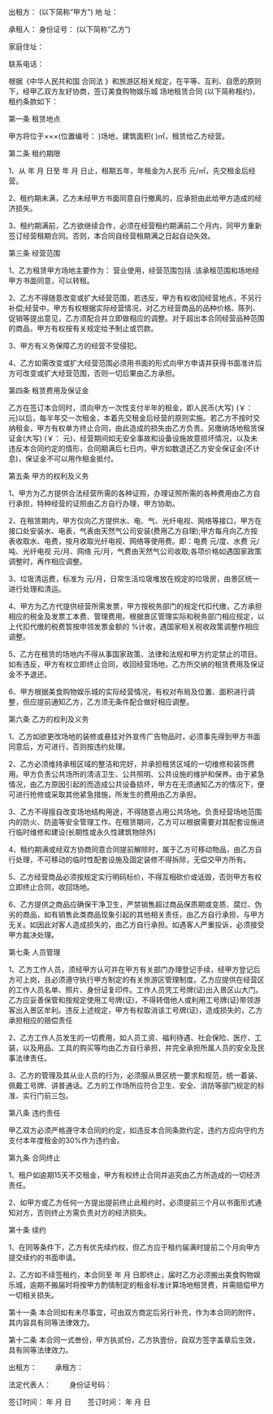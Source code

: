 
 


出租方： (以下简称“甲方”) 地 址：


承租人： 身份证号： (以下简称“乙方”) 



家庭住址： 



联系电话：


根据《中华人民共和国
合同法
》和旅游区相关规定，在平等、互利、自愿的原则下，经甲乙双方友好协商，签订美食购物娱乐城
场地租赁合同
(以下简称租约)，租约条款如下：


第一条 租赁地点


甲方将位于×××(位置编号： )场地，建筑面积( )㎡，租赁给乙方经营。


第二条 租约期限


1、从 年 月 日至 年 月 日止，租期五年，年租金为人民币 元/㎡，先交租金后经营。


2、租约期未满，乙方未经甲方书面同意自行撤离的，应承担由此给甲方造成的经济损失。


3、租约期满前，乙方欲继续合作，必须在经营租约期满前二个月内，同甲方重新签订经营租期合同。否则，本合同自经营租期满之日起自动失效。


第三条 经营范围


1、乙方租赁甲方场地主要作为： 营业使用，经营范围包括 .该承租范围和场地经甲方书面同意，可以转租。


2、乙方不得随意改变或扩大经营范围，若违反，甲方有权收回经营地点，不另行补偿;经营中，甲方有权根据实际经营情况，对乙方经营商品的品种价格、陈列、促销等提出意见，乙方须配合并立即做相应的调整。对于超出本合同经营品种范围的商品，甲方有权按有关规定给予制止或罚款。


3、甲方有义务保障乙方的经营不受侵犯。


4、乙方如需改变或扩大经营范围必须用书面的形式向甲方申请并获得书面准许后方可改变或扩大经营范围，否则一切后果由乙方承担。


第四条 租赁费用及保证金


乙方在签订本合同时，须向甲方一次性支付半年的租金，即人民币(大写) (￥： 元)以后，每半年交一次租金，本着先交租金后经营的原则实施。若乙方不按时交纳租金，甲方有权单方终止合同，由此造成的损失由乙方负责。另缴纳场地租赁保证金(大写) (￥： 元)，经营期间如无安全事故和设备设施故意损坏情况，以及未违反本合同约定的情形，合同期满后七日内，甲方如数退还乙方安全保证金(不计息)，保证金不可以用作租金抵付。


第五条 甲方的权利及义务


1、甲方为乙方提供合法经营所需的各种证照，办理证照所需的各种费用由乙方自行承担，特种经营的证照由乙方自行办理，甲方协助。


2、在租赁期内，甲方仅向乙方提供水、电、气、光纤电视、网络等接口，甲方在接口处安装水、电表，气表由天然气公司安装(费用乙方自理);甲方每月向乙方按表收取水、电费，按月收取光纤电视、网络等使用费。即：电费 元/度、水费 元/吨、光纤电视 元/月、网络 元/月，气费由天然气公司收取;各项价格如遇国家政策调整时，再作相应调整。


3、垃圾清运费，标准为 元/月，日常生活垃圾堆放在规定的垃圾房，由景区统一进行处理和清运。


4、甲方为乙方代提供经营所需发票，甲方按税务部门的规定代扣代缴，乙方承担相应的税金及发票工本费、管理费用。根据景区管理实际和税务部门相应规定，以上代扣代缴的税费暂按申领发票金额的 %计收，遇国家相关税收政策调整作相应调整。


5、乙方在租赁的场地内不得从事国家政策、法律和法规和甲方约定禁止的项目。如有违反，甲方有权立即终止合同，收回经营场地，乙方所交纳的租赁费用及保证金不予退还。


6、甲方根据美食购物娱乐城的实际经营情况，有权对布局及位置、面积进行调整，但应提前通知乙方，乙方须无条件配合做好相应调整。


第六条 乙方的权利及义务


1、乙方如欲更改场地的装修或悬挂对外宣传广告物品时，必须事先得到甲方书面同意后，方可进行，否则按违约处理。


2、乙方必须维持承租区域的整洁和完好，并承担租赁区域的一切维修和装饰费用。甲方负责公共场所的清洁卫生、公共照明、公共设施的维护和保养。由于紧急情况，由乙方原因引起的而造成公共设备损坏，甲方在无须通知乙方的情况下，便可进行抢修或采取其他紧急措施，所发生的费用由乙方承担。


3、乙方不得擅自改变场地结构用途，不得随意占用公共场地。负责经营场地范围内的防火、防盗等安全管理工作。在租赁期间，乙方可以根据需要对其配套设施进行临时维修和建设(长期性或永久性建筑物除外)


4、租约期满或经双方协商同意合同提前解除时，属于乙方可移动物品，由乙方自行处理，不可移动的临时性配套设施及固定装修不得拆除，无偿交甲方所有。


5、乙方经营商品必须按规定实行明码标价，不得互相砍价或诋毁，否则甲方有权立即终止合同，收回场地。


6、乙方提供之商品应确保干净卫生，严禁销售超过商品保质期或变质、腐烂、伪劣的商品，如有销售此类商品现象引起的其他相关责任，由乙方自行承担，与甲方无关。如因此对客人造成损失的，由乙方自行承担。如遇客人严重投诉，必须接受甲方裁决处理。


第七条 人员管理


1、乙方工作人员，须经甲方认可并在甲方有关部门办理登记手续，经甲方登记后方可上岗，且必须遵守执行甲方制定的有关旅游区管理制度。乙方应提供在经营区的工作人员名单、照片、身份证复印件。工作人员凭工号牌(证)出入景区山大门。乙方应妥善保管和按规定使用工号牌(证)，不得转借他人或利用工号牌(证)带领游客出入景区牟利。违反上述规定，甲方有权取消该工号牌(证)，造成损失的，乙方承担相应的赔偿责任


2、乙方工作人员发生的一切费用，如人员工资、福利待遇、社会保险、医疗、工装，以及用品、工具的购买等均由乙方自行承担，并完全承担所属人员的安全及民事法律责任。


3、乙方的管理及其从业人员的行为，必须服从景区统一要求和规范，统一着装、佩戴工号牌、讲普通话。乙方的工作场所应符合卫生、安全、消防等部门规定的标准、实行门前三包。


第八条 违约责任


甲乙双方必须严格遵守本合同的约定，如违反本合同条款约定，违约方应向守约方支付本年度租金的30%作为违约金。


第九条 合同终止


1、租户如逾期15天不交租金，甲方有权终止合同并追究由乙方所造成的一切经济责任。


2、如甲方或乙方任何一方提出提前终止此租约时，必须提前三个月以书面形式通知对方，否则终止方需负责对方的经济损失。


第十条 续约


1、在同等条件下，乙方有优先续约权，但乙方应于租约届满时提前二个月向甲方提交续约的书面申请。


2、乙方如不续签租约，本合同至 年 月 日即终止，届时乙方必须搬出美食购物娱乐城，逾期不搬届时将按甲方酌情制定的租金标准计算场地租赁费，并需赔偿甲方一切相关损失。


第十一条 本合同如有未尽事宜，可由双方商定后另行补充，作为本合同的附件，其内容具有同等法律效力。


第十二条 本合同一式叁份，甲方执贰份，乙方执壹份，自双方签字盖章后生效，具有同等法律效力。


出租方： 　　                 承租方：


法定代表人： 　　          身份证号码：


签订时间： 年 月 日 　　签订时间： 年 月 日
 


 

 
 
 
 
 
  


  
 

  


  


  
 
 
 
 

